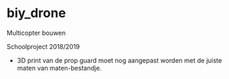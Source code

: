 # biy_drone
Multicopter bouwen

Schoolproject 2018/2019

* 3D print van de prop guard moet nog aangepast worden met de juiste maten van maten-bestandje.



